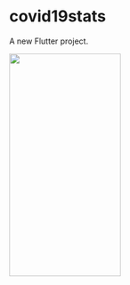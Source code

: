 # covid19stats

A new Flutter project.

<img src="https://camo.githubusercontent.com/..." data-canonical-src="https://github.com/AbhishekBhamare/Covid19-Stats-FlutterApp-Project/blob/AbhishekBhamare-patch-1/s1..jpg" width="200" height="400" />
